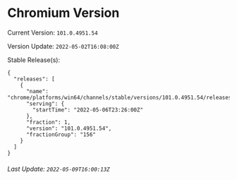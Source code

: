 # Chromium Version

Current Version: `101.0.4951.54`

Version Update: `2022-05-02T16:08:00Z`

Stable Release(s):
```
{
  "releases": [
    {
      "name": "chrome/platforms/win64/channels/stable/versions/101.0.4951.54/releases/1651879560",
      "serving": {
        "startTime": "2022-05-06T23:26:00Z"
      },
      "fraction": 1,
      "version": "101.0.4951.54",
      "fractionGroup": "156"
    }
  ]
}
```

###### Last Update: `2022-05-09T16:00:13Z`
